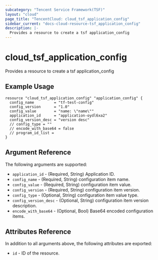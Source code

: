 ```yaml
---
subcategory: "Tencent Service Framework(TSF)"
layout: "cloud"
page_title: "TencentCloud: cloud_tsf_application_config"
sidebar_current: "docs-cloud-resource-tsf_application_config"
description: |-
  Provides a resource to create a tsf application_config
---
```


# cloud_tsf_application_config

Provides a resource to create a tsf application_config

## Example Usage

```hcl
resource "cloud_tsf_application_config" "application_config" {
  config_name         = "tf-test-config"
  config_version      = "1.0"
  config_value        = "name: \"name\""
  application_id      = "application-oydl6xa2"
  config_version_desc = "version desc"
  // config_type = ""
  // encode_with_base64 = false
  // program_id_list =
}
```

## Argument Reference

The following arguments are supported:

* `application_id` - (Required, String) Application ID.
* `config_name` - (Required, String) configuration item name.
* `config_value` - (Required, String) configuration item value.
* `config_version` - (Required, String) configuration item version.
* `config_type` - (Optional, String) configuration item value type.
* `config_version_desc` - (Optional, String) configuration item version description.
* `encode_with_base64` - (Optional, Bool) Base64 encoded configuration items.

## Attributes Reference

In addition to all arguments above, the following attributes are exported:

* `id` - ID of the resource.



